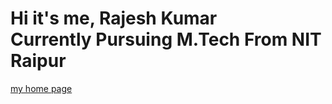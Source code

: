 <!DOCTYPE html>
<html>
<head>
<title>home</title>
</head>
<body>

<h1>Hi it's me, Rajesh Kumar </br>Currently Pursuing M.Tech From NIT Raipur</br></h1>
<p><a href="https://championrajeshkumar.github.io/rajesh.html">my home page </a></p>

</body>
</html>
